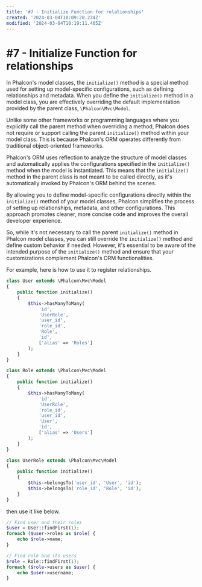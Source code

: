 ```yaml
---
title: '#7 - Initialize Function for relationships'
created: '2024-03-04T10:09:20.234Z'
modified: '2024-03-04T10:19:11.465Z'
---
```


# #7 - Initialize Function for relationships

In Phalcon's model classes, the `initialize()` method is a special method used for setting up model-specific configurations, such as defining relationships and metadata. When you define the `initialize()` method in a model class, you are effectively overriding the default implementation provided by the parent class, `\Phalcon\Mvc\Model`.

Unlike some other frameworks or programming languages where you explicitly call the parent method when overriding a method, Phalcon does not require or support calling the parent `initialize()` method within your model class. This is because Phalcon's ORM operates differently from traditional object-oriented frameworks.

Phalcon's ORM uses reflection to analyze the structure of model classes and automatically applies the configurations specified in the `initialize()` method when the model is instantiated. This means that the `initialize()` method in the parent class is not meant to be called directly, as it's automatically invoked by Phalcon's ORM behind the scenes.

By allowing you to define model-specific configurations directly within the `initialize()` method of your model classes, Phalcon simplifies the process of setting up relationships, metadata, and other configurations. This approach promotes cleaner, more concise code and improves the overall developer experience.

So, while it's not necessary to call the parent `initialize()` method in Phalcon model classes, you can still override the `initialize()` method and define custom behavior if needed. However, it's essential to be aware of the intended purpose of the `initialize()` method and ensure that your customizations complement Phalcon's ORM functionalities.

For example, here is how to use it to register relationships.

```php
class User extends \Phalcon\Mvc\Model
{
    public function initialize()
    {
        $this->hasManyToMany(
            'id',
            'UserRole',
            'user_id',
            'role_id',
            'Role',
            'id',
            ['alias' => 'Roles']
        );
    }
}

class Role extends \Phalcon\Mvc\Model
{
    public function initialize()
    {
        $this->hasManyToMany(
            'id',
            'UserRole',
            'role_id',
            'user_id',
            'User',
            'id',
            ['alias' => 'Users']
        );
    }
}

class UserRole extends \Phalcon\Mvc\Model
{
    public function initialize()
    {
        $this->belongsTo('user_id', 'User', 'id');
        $this->belongsTo('role_id', 'Role', 'id');
    }
}
```

then use it like below.

```php
// Find user and their roles
$user = User::findFirst(1);
foreach ($user->roles as $role) {
    echo $role->name;
}

// Find role and its users
$role = Role::findFirst(1);
foreach ($role->users as $user) {
    echo $user->username;
}
```


